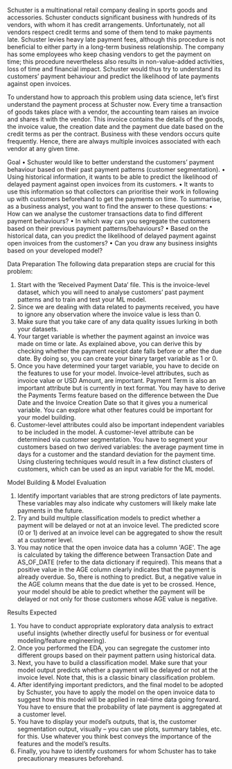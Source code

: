 Schuster is a multinational retail company dealing in sports goods and accessories. Schuster conducts significant business with hundreds of its vendors, with whom it has credit arrangements. Unfortunately, not all vendors respect credit terms and some of them tend to make payments late. Schuster levies heavy late payment fees, although this procedure is not beneficial to either party in a long-term business relationship. The company has some employees who keep chasing vendors to get the payment on time; this procedure nevertheless also results in non-value-added activities, loss of time and financial impact. Schuster would thus try to understand its customers’ payment behaviour and predict the likelihood of late payments against open invoices.

To understand how to approach this problem using data science, let’s first understand the payment process at Schuster now. Every time a transaction of goods takes place with a vendor, the accounting team raises an invoice and shares it with the vendor. This invoice contains the details of the goods, the invoice value, the creation date and the payment due date based on the credit terms as per the contract. Business with these vendors occurs quite frequently. Hence, there are always multiple invoices associated with each vendor at any given time.

Goal 
•	Schuster would like to better understand the customers’ payment behaviour based on their past payment patterns (customer segmentation).
•	Using historical information, it wants to be able to predict the likelihood of delayed payment against open invoices from its customers.
•	It wants to use this information so that collectors can prioritise their work in following up with customers beforehand to get the payments on time.
To summarise, as a business analyst, you want to find the answer to these questions:
•	How can we analyse the customer transactions data to find different payment behaviours?
•	In which way can you segregate the customers based on their previous payment patterns/behaviours?
•	Based on the historical data, can you predict the likelihood of delayed payment against open invoices from the customers?
•	Can you draw any business insights based on your developed model?



Data Preparation 
The following data preparation steps are crucial for this problem:
1.	Start with the ‘Received Payment Data’ file. This is the invoice-level dataset, which you will need to analyse customers’ past payment patterns and to train and test your ML model.
2.	Since we are dealing with data related to payments received, you have to ignore any observation where the invoice value is less than 0. 
3.	Make sure that you take care of any data quality issues lurking in both your datasets.
4.	Your target variable is whether the payment against an invoice was made on time or late. As explained above, you can derive this by checking whether the payment receipt date falls before or after the due date. By doing so, you can create your binary target variable as 1 or 0.
5.	Once you have determined your target variable, you have to decide on the features to use for your model. Invoice-level attributes, such as invoice value or USD Amount, are important. Payment Term is also an important attribute but is currently in text format. You may have to derive the Payments Terms feature based on the difference between the Due Date and the Invoice Creation Date so that it gives you a numerical variable. You can explore what other features could be important for your model building.
6.	Customer-level attributes could also be important independent variables to be included in the model. A customer-level attribute can be determined via customer segmentation. You have to segment your customers based on two derived variables: the average payment time in days for a customer and the standard deviation for the payment time. Using clustering techniques would result in a few distinct clusters of customers, which can be used as an input variable for the ML model.
 
Model Building & Model Evaluation
1.	Identify important variables that are strong predictors of late payments. These variables may also indicate why customers will likely make late payments in the future.
2.	Try and build multiple classification models to predict whether a payment will be delayed or not at an invoice level. The predicted score (0 or 1) derived at an invoice level can be aggregated to show the result at a customer level. 
3.	You may notice that the open invoice data has a column 'AGE'. The age is calculated by taking the difference between Transaction Date and AS_OF_DATE (refer to the data dictionary if required). This means that a positive value in the AGE column clearly indicates that the payment is already overdue. So, there is nothing to predict. But, a negative value in the AGE column means that the due date is yet to be crossed. Hence, your model should be able to predict whether the payment will be delayed or not only for those customers whose AGE value is negative.
 
Results Expected
1.	You have to conduct appropriate exploratory data analysis to extract useful insights (whether directly useful for business or for eventual modeling/feature engineering).
2.	Once you performed the EDA, you can segregate the customer into different groups based on their payment pattern using historical data.
3.	Next, you have to build a classification model. Make sure that your model output predicts whether a payment will be delayed or not at the invoice level. Note that, this is a classic binary classification problem.
4.	After identifying important predictors, and the final model to be adopted by Schuster, you have to apply the model on the open invoice data to suggest how this model will be applied in real-time data going forward. You have to ensure that the probability of late payment is aggregated at a customer level.
5.	You have to display your model’s outputs, that is, the customer segmentation output, visually – you can use plots, summary tables, etc. for this. Use whatever you think best conveys the importance of the features and the model’s results.
6.	Finally, you have to identify customers for whom Schuster has to take precautionary measures beforehand.
 

